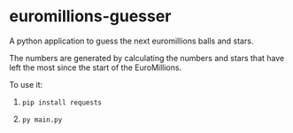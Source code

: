 # euromillions-guesser
A python application to guess the next euromillions balls and stars.

The numbers are generated by calculating the numbers and stars that have left the most since the start of the EuroMillions.

To use it:

1. ```pip install requests```

2. ```py main.py```
